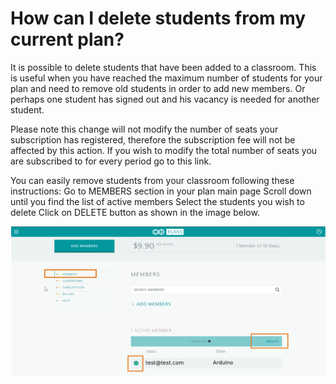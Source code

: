 # How can I delete students from my current plan?

It is possible to delete students that have been added to a classroom. This is useful when you have reached the maximum number of students for your plan and need to remove old students in order to add new members. Or perhaps one student has signed out  and his vacancy is needed for another student.

Please note this change will not modify the number of seats your subscription has registered, therefore the subscription fee will not be affected by this action. If you wish to modify the total number of seats you are subscribed to for every period go to this link.

You can easily remove students from your classroom following these instructions:
Go to MEMBERS section in your plan main page
Scroll down until you find the list of active members
Select the students you wish to delete
Click on DELETE button as shown in the image below.

![image delete](../../assets/img/HowcanIdeletestudentsfrommycurrentplan/1.png)
